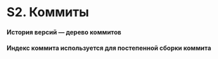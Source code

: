 # S2. Коммиты

#### История версий — дерево коммитов

#### Индекс коммита используется для постепенной сборки коммита
